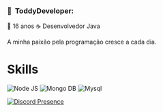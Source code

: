 <h3> 🍕 &nbsp;ToddyDeveloper: </h3>

👶 16 anos
☕ Desenvolvedor Java

A minha paixão pela programação cresce a cada dia.

# Skills

![Node JS](https://img.shields.io/badge/%E2%98%95-Java-white?style=for-the-badge&color=gray)
![Mongo DB](https://img.shields.io/badge/Mongo%20DB-80FF8A?style=for-the-badge&logo=mongodb&logoColor=white)
![Mysql](https://img.shields.io/badge/MYSQL-FFA200?style=for-the-badge&logo=mysql&logoColor=white)

[![Discord Presence](https://lanyard.cnrad.dev/api/915684373355978753)](https://discord.com/users/915684373355978753)
